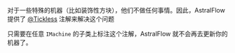 对于一些特殊的机器（比如装饰性方块），他们不做任何事情。因此，AstralFlow
提供了 [@Tickless](https://af.ib67.io/javadoc/io/ib67/astralflow/machines/Tickless.html) 注解来解决这个问题

只需要在任意 `IMachine` 的子类上标注这个注解，AstralFlow 就不会再去更新你的机器了。  
